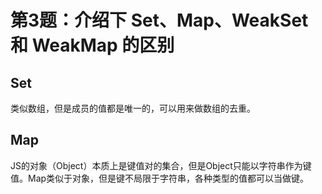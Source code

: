 # 第3题：介绍下 Set、Map、WeakSet 和 WeakMap 的区别

## Set

类似数组，但是成员的值都是唯一的，可以用来做数组的去重。

## Map

JS的对象（Object）本质上是键值对的集合，但是Object只能以字符串作为键值。Map类似于对象，但是键不局限于字符串，各种类型的值都可以当做键。

